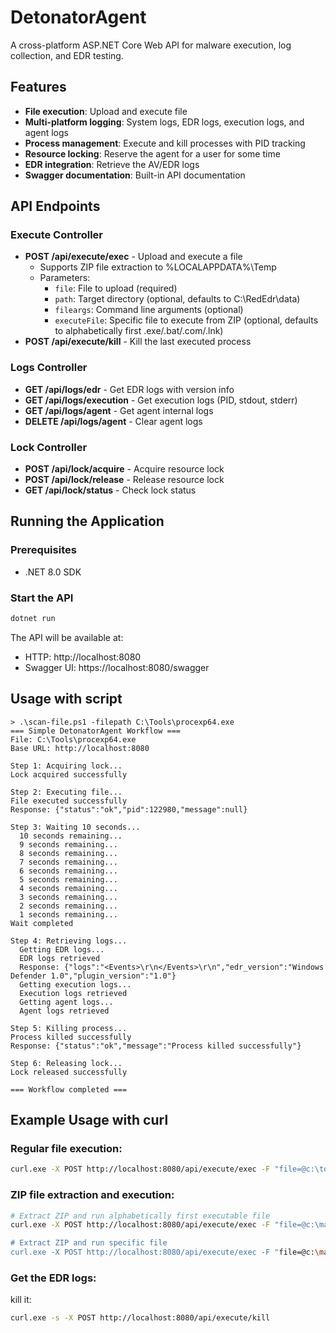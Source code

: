 # DetonatorAgent

A cross-platform ASP.NET Core Web API for malware execution, log collection, and EDR testing.

## Features

- **File execution**: Upload and execute file
- **Multi-platform logging**: System logs, EDR logs, execution logs, and agent logs
- **Process management**: Execute and kill processes with PID tracking
- **Resource locking**: Reserve the agent for a user for some time
- **EDR integration**: Retrieve the AV/EDR logs
- **Swagger documentation**: Built-in API documentation

## API Endpoints

### Execute Controller
- **POST /api/execute/exec** - Upload and execute a file
  - Supports ZIP file extraction to %LOCALAPPDATA%\Temp
  - Parameters:
    - `file`: File to upload (required)
    - `path`: Target directory (optional, defaults to C:\RedEdr\data\)
    - `fileargs`: Command line arguments (optional)
    - `executeFile`: Specific file to execute from ZIP (optional, defaults to alphabetically first .exe/.bat/.com/.lnk)
- **POST /api/execute/kill** - Kill the last executed process

### Logs Controller
- **GET /api/logs/edr** - Get EDR logs with version info
- **GET /api/logs/execution** - Get execution logs (PID, stdout, stderr)
- **GET /api/logs/agent** - Get agent internal logs
- **DELETE /api/logs/agent** - Clear agent logs

### Lock Controller
- **POST /api/lock/acquire** - Acquire resource lock
- **POST /api/lock/release** - Release resource lock  
- **GET /api/lock/status** - Check lock status

## Running the Application

### Prerequisites
- .NET 8.0 SDK

### Start the API
```powershell
dotnet run
```

The API will be available at:
- HTTP: http://localhost:8080
- Swagger UI: https://localhost:8080/swagger


## Usage with script

```
> .\scan-file.ps1 -filepath C:\Tools\procexp64.exe    
=== Simple DetonatorAgent Workflow ===
File: C:\Tools\procexp64.exe
Base URL: http://localhost:8080

Step 1: Acquiring lock...
Lock acquired successfully

Step 2: Executing file...
File executed successfully
Response: {"status":"ok","pid":122980,"message":null}

Step 3: Waiting 10 seconds...
  10 seconds remaining...
  9 seconds remaining...
  8 seconds remaining...
  7 seconds remaining...
  6 seconds remaining...
  5 seconds remaining...
  4 seconds remaining...
  3 seconds remaining...
  2 seconds remaining...
  1 seconds remaining...
Wait completed

Step 4: Retrieving logs...
  Getting EDR logs...
  EDR logs retrieved
  Response: {"logs":"<Events>\r\n</Events>\r\n","edr_version":"Windows Defender 1.0","plugin_version":"1.0"}
  Getting execution logs...
  Execution logs retrieved
  Getting agent logs...
  Agent logs retrieved

Step 5: Killing process...
Process killed successfully
Response: {"status":"ok","message":"Process killed successfully"}

Step 6: Releasing lock...
Lock released successfully

=== Workflow completed ===
```


## Example Usage with curl

### Regular file execution:
```bash
curl.exe -X POST http://localhost:8080/api/execute/exec -F "file=@c:\tools\psexec64.exe" -F "path=C:\temp\" -F "fileargs=--help"
```

### ZIP file extraction and execution:
```bash
# Extract ZIP and run alphabetically first executable file
curl.exe -X POST http://localhost:8080/api/execute/exec -F "file=@c:\malware\payload.zip" -F "path=C:\temp\"

# Extract ZIP and run specific file
curl.exe -X POST http://localhost:8080/api/execute/exec -F "file=@c:\malware\payload.zip" -F "path=C:\temp\" -F "executeFile=malware.exe"
```

### Get the EDR logs:

kill it:
```bash
curl.exe -s -X POST http://localhost:8080/api/execute/kill 
```
